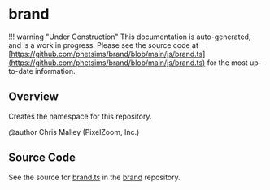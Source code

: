 # brand

!!! warning "Under Construction"
    This documentation is auto-generated, and is a work in progress. Please see the source code at
    [https://github.com/phetsims/brand/blob/main/js/brand.ts](https://github.com/phetsims/brand/blob/main/js/brand.ts) for the most up-to-date information.

## Overview

Creates the namespace for this repository.

@author Chris Malley (PixelZoom, Inc.)



## Source Code

See the source for [brand.ts](https://github.com/phetsims/brand/blob/main/js/brand.ts) in the [brand](https://github.com/phetsims/brand) repository.
